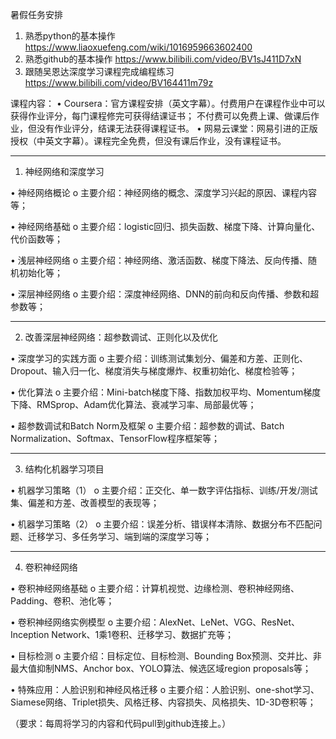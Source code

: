暑假任务安排
1.	熟悉python的基本操作
https://www.liaoxuefeng.com/wiki/1016959663602400
2.	熟悉github的基本操作
https://www.bilibili.com/video/BV1sJ411D7xN
3.	跟随吴恩达深度学习课程完成编程练习
https://www.bilibili.com/video/BV164411m79z

课程内容：
•	Coursera：官方课程安排（英文字幕）。付费用户在课程作业中可以获得作业评分，每门课程修完可获得结课证书；
  不付费可以免费上课、做课后作业，但没有作业评分，结课无法获得课程证书。
•	网易云课堂：网易引进的正版授权（中英文字幕）。课程完全免费，但没有课后作业，没有课程证书。
________________________________________
01. 神经网络和深度学习

•	神经网络概论
o	主要介绍：神经网络的概念、深度学习兴起的原因、课程内容等；

•	神经网络基础
o	主要介绍：logistic回归、损失函数、梯度下降、计算向量化、代价函数等；

•	浅层神经网络
o	主要介绍：神经网络、激活函数、梯度下降法、反向传播、随机初始化等；

•	深层神经网络
o	主要介绍：深度神经网络、DNN的前向和反向传播、参数和超参数等；
________________________________________
02. 改善深层神经网络：超参数调试、正则化以及优化

•	深度学习的实践方面
o	主要介绍：训练测试集划分、偏差和方差、正则化、Dropout、输入归一化、梯度消失与梯度爆炸、权重初始化、梯度检验等；


•	优化算法
o	主要介绍：Mini-batch梯度下降、指数加权平均、Momentum梯度下降、RMSprop、Adam优化算法、衰减学习率、局部最优等；


•	超参数调试和Batch Norm及框架
o	主要介绍：超参数的调试、Batch Normalization、Softmax、TensorFlow程序框架等；
________________________________________

03. 结构化机器学习项目

•	机器学习策略（1）
o	主要介绍：正交化、单一数字评估指标、训练/开发/测试集、偏差和方差、改善模型的表现等；


•	机器学习策略（2）
o	主要介绍：误差分析、错误样本清除、数据分布不匹配问题、迁移学习、多任务学习、端到端的深度学习等；

________________________________________

04. 卷积神经网络

•	卷积神经网络基础
o	主要介绍：计算机视觉、边缘检测、卷积神经网络、Padding、卷积、池化等；

•	卷积神经网络实例模型
o	主要介绍：AlexNet、LeNet、VGG、ResNet、Inception Network、1乘1卷积、迁移学习、数据扩充等；

•	目标检测
o	主要介绍：目标定位、目标检测、Bounding Box预测、交并比、非最大值抑制NMS、Anchor box、YOLO算法、候选区域region proposals等；

•	特殊应用：人脸识别和神经风格迁移
o	主要介绍：人脸识别、one-shot学习、Siamese网络、Triplet损失、风格迁移、内容损失、风格损失、1D-3D卷积等；


（要求：每周将学习的内容和代码pull到github连接上。）

